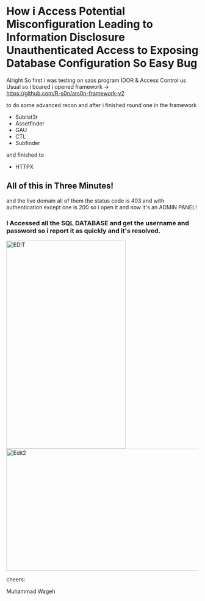 # How i Access Potential Misconfiguration Leading to Information Disclosure Unauthenticated Access to Exposing Database Configuration So Easy Bug

Alright So first i was testing on saas program IDOR & Access Control us Usual so i boared i opened framework ->   
https://github.com/R-s0n/ars0n-framework-v2 

to do some advanced recon and after i finished round one in the framework

- Sublist3r 
- Assetfinder
- GAU 
- CTL
- Subfinder

and finished to 
- HTTPX
 
## All of this in Three Minutes!

and the live domain all of them the status code is 403 and with authentication except one is 200 so i open it and now it's an ADMIN PANEL! 

### I Accessed all the SQL DATABASE and get the username and password so i report it as quickly and it's resolved.

<img width="313" height="544" alt="EDIT" src="https://github.com/user-attachments/assets/fa211429-25c7-4533-a194-c973b28bb35e" />

<img width="1011" height="319" alt="Edit2" src="https://github.com/user-attachments/assets/b4bb579b-be87-4d9a-a237-4977a9ab832c" />


cheers:

Muhammad Wageh 
